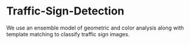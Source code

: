 # Traffic-Sign-Detection
We use an ensemble model of geometric and color analysis along with template matching to classify traffic sign images.
